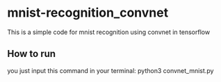 # mnist-recognition_convnet
This is a simple code for mnist recognition using convnet in tensorflow
## How to run
you just input this command in your terminal:
python3 convnet_mnist.py
